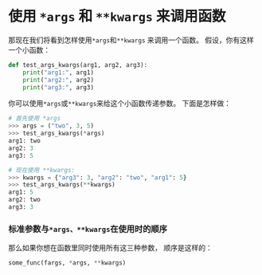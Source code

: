 # 使用 ```*args``` 和 ```**kwargs``` 来调用函数

那现在我们将看到怎样使用```*args```和```**kwargs``` 来调用一个函数。
 假设，你有这样一个小函数：
```python
def test_args_kwargs(arg1, arg2, arg3):
    print("arg1:", arg1)
    print("arg2:", arg2)
    print("arg3:", arg3)
```

你可以使用```*args```或```**kwargs```来给这个小函数传递参数。 下面是怎样做：
```python
# 首先使用 *args
>>> args = ("two", 3, 5)
>>> test_args_kwargs(*args)
arg1: two
arg2: 3
arg3: 5

# 现在使用 **kwargs:
>>> kwargs = {"arg3": 3, "arg2": "two", "arg1": 5}
>>> test_args_kwargs(**kwargs)
arg1: 5
arg2: two
arg3: 3
```

### 标准参数与```*args、**kwargs```在使用时的顺序

那么如果你想在函数里同时使用所有这三种参数， 顺序是这样的：
```python
some_func(fargs, *args, **kwargs)
```